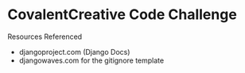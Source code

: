 # CovalentCreative Code Challenge

Resources Referenced
- djangoproject.com (Django Docs)
- djangowaves.com for the gitignore template